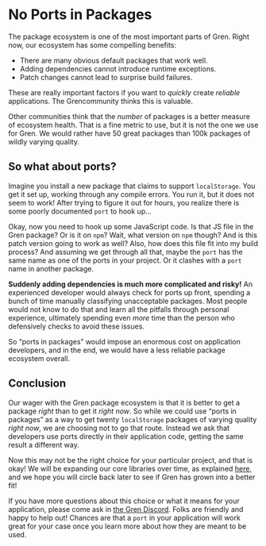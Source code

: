 # No Ports in Packages

The package ecosystem is one of the most important parts of Gren. Right now, our ecosystem has some compelling benefits:

  - There are many obvious default packages that work well.
  - Adding dependencies cannot introduce runtime exceptions.
  - Patch changes cannot lead to surprise build failures.

These are really important factors if you want to *quickly* create *reliable* applications. The Grencommunity thinks this is valuable.

Other communities think that the *number* of packages is a better measure of ecosystem health. That is a fine metric to use, but it is not the one we use for Gren. We would rather have 50 great packages than 100k packages of wildly varying quality.


## So what about ports?

Imagine you install a new package that claims to support `localStorage`. You get it set up, working through any compile errors. You run it, but it does not seem to work! After trying to figure it out for hours, you realize there is some poorly documented `port` to hook up...

Okay, now you need to hook up some JavaScript code. Is that JS file in the Gren package? Or is it on `npm`? Wait, what version on `npm` though? And is this patch version going to work as well? Also, how does this file fit into my build process? And assuming we get through all that, maybe the `port` has the same name as one of the ports in your project. Or it clashes with a `port` name in another package.

**Suddenly adding dependencies is much more complicated and risky!** An experienced developer would always check for ports up front, spending a bunch of time manually classifying unacceptable packages. Most people would not know to do that and learn all the pitfalls through personal experience, ultimately spending even *more* time than the person who defensively checks to avoid these issues.

So “ports in packages” would impose an enormous cost on application developers, and in the end, we would have a less reliable package ecosystem overall.


## Conclusion

Our wager with the Gren package ecosystem is that it is better to get a package *right* than to get it *right now*. So while we could use “ports in packages” as a way to get twenty `localStorage` packages of varying quality *right now*, we are choosing not to go that route. Instead we ask that developers use ports directly in their application code, getting the same result a different way.

Now this may not be the right choice for your particular project, and that is okay! We will be expanding our core libraries over time, as explained [here](https://github.com/gren-lang/projects/blob/master/roadmap.md#where-is-the-localstorage-package), and we hope you will circle back later to see if Gren has grown into a better fit!

If you have more questions about this choice or what it means for your application, please come ask in [the Gren Discord](https://discord.gg/J8aaGMfz). Folks are friendly and happy to help out! Chances are that a `port` in your application will work great for your case once you learn more about how they are meant to be used.
